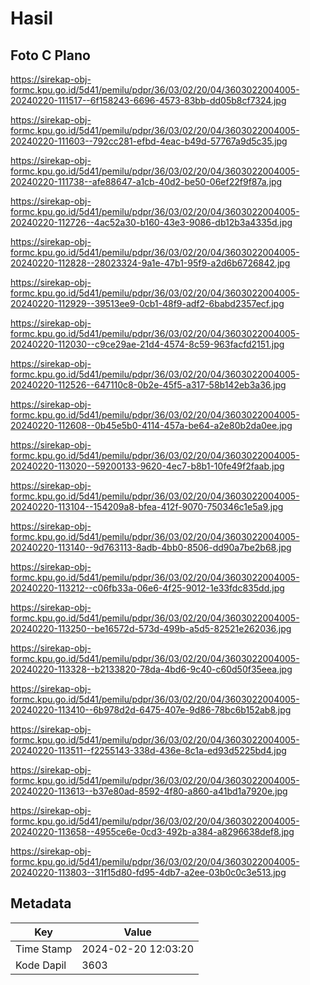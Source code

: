 # Hasil

## Foto C Plano

https://sirekap-obj-formc.kpu.go.id/5d41/pemilu/pdpr/36/03/02/20/04/3603022004005-20240220-111517--6f158243-6696-4573-83bb-dd05b8cf7324.jpg

https://sirekap-obj-formc.kpu.go.id/5d41/pemilu/pdpr/36/03/02/20/04/3603022004005-20240220-111603--792cc281-efbd-4eac-b49d-57767a9d5c35.jpg

https://sirekap-obj-formc.kpu.go.id/5d41/pemilu/pdpr/36/03/02/20/04/3603022004005-20240220-111738--afe88647-a1cb-40d2-be50-06ef22f9f87a.jpg

https://sirekap-obj-formc.kpu.go.id/5d41/pemilu/pdpr/36/03/02/20/04/3603022004005-20240220-112726--4ac52a30-b160-43e3-9086-db12b3a4335d.jpg

https://sirekap-obj-formc.kpu.go.id/5d41/pemilu/pdpr/36/03/02/20/04/3603022004005-20240220-112828--28023324-9a1e-47b1-95f9-a2d6b6726842.jpg

https://sirekap-obj-formc.kpu.go.id/5d41/pemilu/pdpr/36/03/02/20/04/3603022004005-20240220-112929--39513ee9-0cb1-48f9-adf2-6babd2357ecf.jpg

https://sirekap-obj-formc.kpu.go.id/5d41/pemilu/pdpr/36/03/02/20/04/3603022004005-20240220-112030--c9ce29ae-21d4-4574-8c59-963facfd2151.jpg

https://sirekap-obj-formc.kpu.go.id/5d41/pemilu/pdpr/36/03/02/20/04/3603022004005-20240220-112526--647110c8-0b2e-45f5-a317-58b142eb3a36.jpg

https://sirekap-obj-formc.kpu.go.id/5d41/pemilu/pdpr/36/03/02/20/04/3603022004005-20240220-112608--0b45e5b0-4114-457a-be64-a2e80b2da0ee.jpg

https://sirekap-obj-formc.kpu.go.id/5d41/pemilu/pdpr/36/03/02/20/04/3603022004005-20240220-113020--59200133-9620-4ec7-b8b1-10fe49f2faab.jpg

https://sirekap-obj-formc.kpu.go.id/5d41/pemilu/pdpr/36/03/02/20/04/3603022004005-20240220-113104--154209a8-bfea-412f-9070-750346c1e5a9.jpg

https://sirekap-obj-formc.kpu.go.id/5d41/pemilu/pdpr/36/03/02/20/04/3603022004005-20240220-113140--9d763113-8adb-4bb0-8506-dd90a7be2b68.jpg

https://sirekap-obj-formc.kpu.go.id/5d41/pemilu/pdpr/36/03/02/20/04/3603022004005-20240220-113212--c06fb33a-06e6-4f25-9012-1e33fdc835dd.jpg

https://sirekap-obj-formc.kpu.go.id/5d41/pemilu/pdpr/36/03/02/20/04/3603022004005-20240220-113250--be16572d-573d-499b-a5d5-82521e262036.jpg

https://sirekap-obj-formc.kpu.go.id/5d41/pemilu/pdpr/36/03/02/20/04/3603022004005-20240220-113328--b2133820-78da-4bd6-9c40-c60d50f35eea.jpg

https://sirekap-obj-formc.kpu.go.id/5d41/pemilu/pdpr/36/03/02/20/04/3603022004005-20240220-113410--6b978d2d-6475-407e-9d86-78bc6b152ab8.jpg

https://sirekap-obj-formc.kpu.go.id/5d41/pemilu/pdpr/36/03/02/20/04/3603022004005-20240220-113511--f2255143-338d-436e-8c1a-ed93d5225bd4.jpg

https://sirekap-obj-formc.kpu.go.id/5d41/pemilu/pdpr/36/03/02/20/04/3603022004005-20240220-113613--b37e80ad-8592-4f80-a860-a41bd1a7920e.jpg

https://sirekap-obj-formc.kpu.go.id/5d41/pemilu/pdpr/36/03/02/20/04/3603022004005-20240220-113658--4955ce6e-0cd3-492b-a384-a8296638def8.jpg

https://sirekap-obj-formc.kpu.go.id/5d41/pemilu/pdpr/36/03/02/20/04/3603022004005-20240220-113803--31f15d80-fd95-4db7-a2ee-03b0c0c3e513.jpg


## Metadata

| Key        | Value               |
| ---------- | ------------------- |
| Time Stamp | 2024-02-20 12:03:20 |
| Kode Dapil | 3603                |



